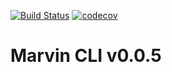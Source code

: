 [![Build Status](https://travis-ci.org/apache/incubator-marvin.svg)](https://travis-ci.org/apache/incubator-marvin) [![codecov](https://codecov.io/gh/apache/incubator-marvin/branch/develop/graph/badge.svg)](https://codecov.io/gh/apache/incubator-marvin/branch/develop)

# Marvin CLI v0.0.5

